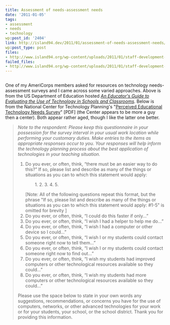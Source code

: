 ```yaml
---
title: Assessment of needs-assessment needs
date: '2011-01-05'
tags:
- assessment
- needs
- technology
wp:post_id: '2404'
link: http://island94.dev/2011/01/assessment-of-needs-assessment-needs/
wp:post_type: post
files:
- http://www.island94.org/wp-content/uploads/2011/01/staff-development-activities-600x684.jpg
failed_files:
- http://www.island94.org/wp-content/uploads/2011/01/staff-development-activities-600x684.jpg
---
```


<img src="http://www.island94.org/wp-content/uploads/2011/01/staff-development-activities-600x684.jpg" alt="" title="staff-development-activities" class="aligncenter size-medium wp-image-2405" />

One of my AmeriCorps members asked for resources on technology needs-assessment surveys and I came across some varied approaches. Above is from the US Department of Education hosted <em><a href="http://www2.ed.gov/pubs/EdTechGuide/appc-5.html">An Educator's Guide to Evaluating the Use of Technology in Schools and Classrooms</a></em>. Below is from the National Center for Technology Planning's "<a href="http://www.nctp.com/downloads/assess.pdf">Perceived Educational Technology Needs Survey</a>" [PDF] (the Center appears to be more a guy then a center). Both appear rather aged, though I like the latter one better.

<blockquote><em>Note to the respondent: Please keep this questionnaire in your possession for the survey interval in your usual work location while performing your customary duties.  Make entries to the items as appropriate responses occur to you. Your responses will help inform the technology planning process about the best application of technologies in your teaching situation.</em>
<ol>
	<li>Do you ever, or often, think, “there must be an easier way to do this?”  If so, please list and describe as many of the things or situations as you can to which this statement would apply:
<p style="padding-left: 30px;">1.
2.
3.
4.
5.</p>
[Note: All of the following questions repeat this format, but the phrase "If so, please list and describe as many of the things or situations as you can to which this statement would apply: #1-5" is omitted for brevity ]</li>
	<li>Do you ever, or often, think, “I could do this faster if only...”</li>
	<li>Do you ever, or often, think, “I wish I had a helper to help me do...”</li>
	<li>Do you ever, or often, think, “I wish I had a computer or other device so I could...”</li>
	<li>Do you ever, or often, think, “I wish I or my students could contact someone right now to tell them...”</li>
	<li>Do you ever, or often, think, “I wish I or my students could contact someone right now to find out...”</li>
	<li>Do you ever, or often, think, “I wish my students had improved computers or other technological resources available so they could...”</li>
	<li>Do you ever, or often, think, “I wish my students had more computers or other technological resources available so they could...”</li>
</ol>

Please use the space below to state in your own words any suggestions, recommendations, or concerns you have for the use of computers, networks, or other advanced technologies for your work or for your students, your school, or the school district.  Thank you for providing this information.</blockquote>
